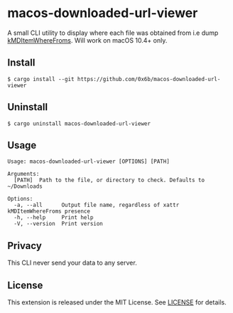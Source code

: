 # macos-downloaded-url-viewer

A small CLI utility to display where each file was obtained from i.e dump [kMDItemWhereFroms](https://developer.apple.com/documentation/coreservices/kmditemwherefroms). Will work on macOS 10.4+ only. 

## Install

```console
$ cargo install --git https://github.com/0x6b/macos-downloaded-url-viewer
```

## Uninstall

```console
$ cargo uninstall macos-downloaded-url-viewer
```

## Usage

```
Usage: macos-downloaded-url-viewer [OPTIONS] [PATH]

Arguments:
  [PATH]  Path to the file, or directory to check. Defaults to ~/Downloads

Options:
  -a, --all      Output file name, regardless of xattr kMDItemWhereFroms presence
  -h, --help     Print help
  -V, --version  Print version
```

## Privacy

This CLI never send your data to any server.

## License

This extension is released under the MIT License. See [LICENSE](LICENSE) for details.
